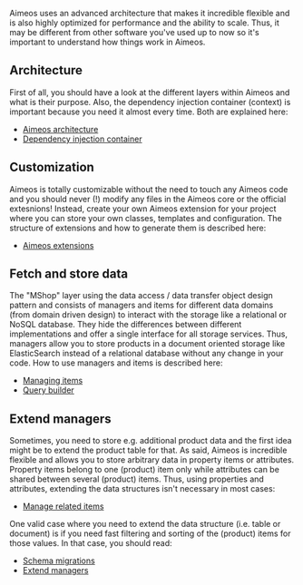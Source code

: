 Aimeos uses an advanced architecture that makes it incredible flexible and is also highly optimized for performance and the ability to scale. Thus, it may be different from other software you've used up to now so it's important to understand how things work in Aimeos.

## Architecture

First of all, you should have a look at the different layers within Aimeos and what is their purpose. Also, the dependency injection container (context) is important because you need it almost every time. Both are explained here:

* [Aimeos architecture](architecture.md)
* [Dependency injection container](../infrastructure/context.md)

## Customization

Aimeos is totally customizable without the need to touch any Aimeos code and you should never (!) modify any files in the Aimeos core or the official extesnions! Instead, create your own Aimeos extension for your project where you can store your own classes, templates and configuration. The structure of extensions and how to generate them is described here:

* [Aimeos extensions](extensions.md)

## Fetch and store data

The "MShop" layer using the data access / data transfer object design pattern and consists of managers and items for different data domains (from domain driven design) to interact with the storage like a relational or NoSQL database. They hide the differences between different implementations and offer a single interface for all storage services. Thus, managers allow you to store products in a document oriented storage like ElasticSearch instead of a relational database without any change in your code. How to use managers and items is described here:

* [Managing items](../infrastructure/managing-items.md)
* [Query builder](../infrastructure/search-filter.md)

## Extend managers

Sometimes, you need to store e.g. additional product data and the first idea might be to extend the product table for that. As said, Aimeos is incredible flexible and allows you to store arbitrary data in property items or attributes. Property items belong to one (product) item only while attributes can be shared between several (product) items. Thus, using properties and attributes, extending the data structures isn't necessary in most cases:

* [Manage related items](../infrastructure/managing-items.md#manage-related-items)

One valid case where you need to extend the data structure (i.e. table or document) is if you need fast filtering and sorting of the (product) items for those values. In that case, you should read:

* [Schema migrations](../infrastructure/schema-migrations.md)
* [Extend managers](../infrastructure/extend-managers.md)
